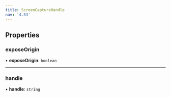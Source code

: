 ```yaml
---
title: ScreenCaptureHandle
nav: '4.83'
---
```


## Properties

### exposeOrigin

• **exposeOrigin**: `boolean`

---

### handle

• **handle**: `string`
